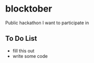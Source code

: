 # blocktober
Public hackathon I want to participate in

## To Do List
- fill this out
- write some code
